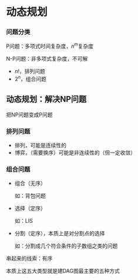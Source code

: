 # 动态规划



### 问题分类

P问题：多项式时间复杂度，$n^m$复杂度



N-P问题：非多项式复杂度，不可解

- $n!$，排列问题
- $2^n$，组合问题





## 动态规划：解决NP问题

把NP问题变成P问题



### 排列问题

- 排列，可能是连续性的
- 博弈，（需要换序）可能是非连续性的（但一定收敛）



### 组合问题

- 组合（无序）

  如：背包问题

- 选择（定序）

  如：LIS

- 分割（定序），本质上是对分割点的选择

  如：分割成几个符合条件的子数组之类的问题



串起来的线索：有序



本质上这五大类型就是建DAG图最主要的五种方式

